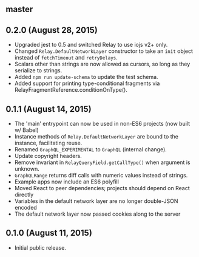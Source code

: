 ## master

## 0.2.0 (August 28, 2015)

* Upgraded jest to 0.5 and switched Relay to use iojs v2+ only.
* Changed `Relay.DefaultNetworkLayer` constructor to take an `init` object
  instead of `fetchTimeout` and `retryDelays`.
* Scalars other than strings are now allowed as cursors, so long as they
  serialize to strings.
* Added `npm run update-schema` to update the test schema.
* Added support for printing type-conditional fragments via
  RelayFragmentReference.conditionOnType().

## 0.1.1 (August 14, 2015)

* The 'main' entrypoint can now be used in non-ES6 projects (now built w/ Babel)
* Instance methods of `Relay.DefaultNetworkLayer` are bound to the instance,
  facilitating reuse.
* Renamed `GraphQL_EXPERIMENTAL` to `GraphQL` (internal change).
* Update copyright headers.
* Remove invariant in `RelayQueryField.getCallType()` when argument is unknown.
* `GraphQLRange` returns diff calls with numeric values instead of strings.
* Example apps now include an ES6 polyfill
* Moved React to peer dependencies; projects should depend on React directly
* Variables in the default network layer are no longer double-JSON encoded
* The default network layer now passed cookies along to the server

## 0.1.0 (August 11, 2015)

* Initial public release.
